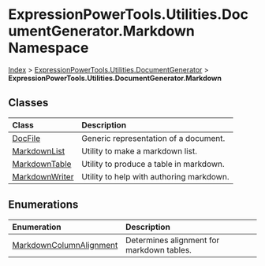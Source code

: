 ﻿# ExpressionPowerTools.Utilities.DocumentGenerator.Markdown Namespace

[Index](../index.md) > [ExpressionPowerTools.Utilities.DocumentGenerator](ExpressionPowerTools.Utilities.DocumentGenerator.a.md) > **ExpressionPowerTools.Utilities.DocumentGenerator.Markdown**

## Classes

| Class | Description |
| :-- | :-- |
| [DocFile](ExpressionPowerTools.Utilities.DocumentGenerator.Markdown.DocFile.cs.md) | Generic representation of a document. |
| [MarkdownList](ExpressionPowerTools.Utilities.DocumentGenerator.Markdown.MarkdownList.cs.md) | Utility to make a markdown list. |
| [MarkdownTable](ExpressionPowerTools.Utilities.DocumentGenerator.Markdown.MarkdownTable.cs.md) | Utility to produce a table in markdown. |
| [MarkdownWriter](ExpressionPowerTools.Utilities.DocumentGenerator.Markdown.MarkdownWriter.cs.md) | Utility to help with authoring markdown. |

## Enumerations

| Enumeration | Description |
| :-- | :-- |
| [MarkdownColumnAlignment](ExpressionPowerTools.Utilities.DocumentGenerator.Markdown.MarkdownColumnAlignment.cs.md) | Determines alignment for markdown tables. |

